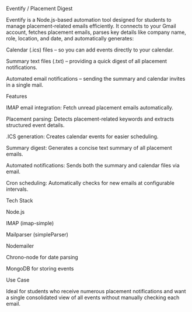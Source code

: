 Eventify / Placement Digest

Eventify is a Node.js-based automation tool designed for students to manage placement-related emails efficiently. It connects to your Gmail account, fetches placement emails, parses key details like company name, role, location, and date, and automatically generates:

Calendar (.ics) files – so you can add events directly to your calendar.

Summary text files (.txt) – providing a quick digest of all placement notifications.

Automated email notifications – sending the summary and calendar invites in a single mail.

Features

IMAP email integration: Fetch unread placement emails automatically.

Placement parsing: Detects placement-related keywords and extracts structured event details.

.ICS generation: Creates calendar events for easier scheduling.

Summary digest: Generates a concise text summary of all placement emails.

Automated notifications: Sends both the summary and calendar files via email.

Cron scheduling: Automatically checks for new emails at configurable intervals.

Tech Stack

Node.js

IMAP (imap-simple)

Mailparser (simpleParser)

Nodemailer

Chrono-node for date parsing

MongoDB for storing events

Use Case

Ideal for students who receive numerous placement notifications and want a single consolidated view of all events without manually checking each email.
